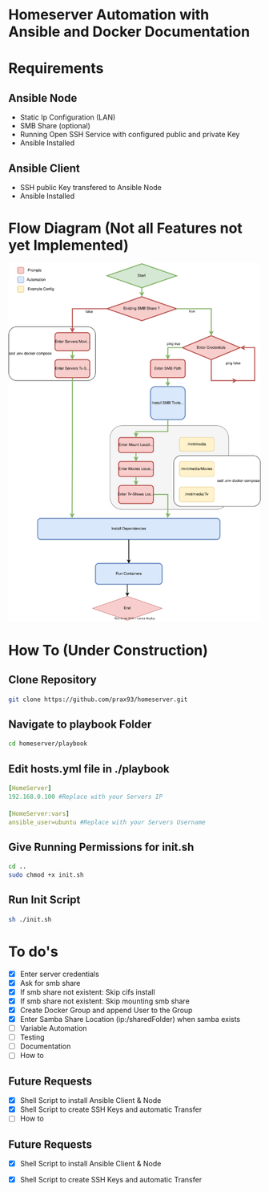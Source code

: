 # Homeserver Automation with Ansible and Docker Documentation

# Requirements

## Ansible Node
- Static Ip Configuration (LAN)
- SMB Share (optional)
- Running Open SSH Service with configured public and private Key
- Ansible Installed

## Ansible Client
- SSH public Key transfered to Ansible Node
- Ansible Installed

# Flow Diagram (Not all Features not yet Implemented)
![Flow Diagram Ansible Playbook](./Documentation/Diagram.svg)

# How To (Under Construction)
## Clone Repository

```bash
git clone https://github.com/prax93/homeserver.git

```
## Navigate to playbook Folder 

```bash
cd homeserver/playbook
```

## Edit hosts.yml file in ./playbook
```yaml
[HomeServer]
192.168.0.100 #Replace with your Servers IP

[HomeServer:vars]
ansible_user=ubuntu #Replace with your Servers Username
```


## Give Running Permissions for init.sh
```bash
cd ..
sudo chmod +x init.sh
```

## Run Init Script
```bash
sh ./init.sh
```


# To do's
- [x] Enter server credentials
- [x] Ask for smb share
- [x] If smb share not existent: Skip cifs install
- [x] If smb share not existent: Skip mounting smb share
- [x] Create Docker Group and append User to the Group
- [x] Enter Samba Share Location (ip:/sharedFolder) when samba exists
- [ ] Variable Automation
- [ ] Testing
- [ ] Documentation
- [ ] How to

## Future Requests

- [x] Shell Script to install Ansible Client & Node
- [x] Shell Script to create SSH Keys and automatic Transfer
- [ ] How to

## Future Requests

- [x] Shell Script to install Ansible Client & Node
- [x] Shell Script to create SSH Keys and automatic Transfer

